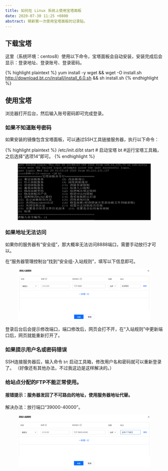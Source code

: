 ```yaml
---
title: 如何在 Linux 系统上使用宝塔面板  
date: 2020-07-30 11:25 +0800
abstract: 萌新第一次使用宝塔面板的记录贴。
---
```


## 下载宝塔

这里（系统环境：centos8）使用以下命令，宝塔面板会自动安装，安装完成后会显示：登录地址、登录账号、登录密码。

{% highlight plaintext %}
yum install -y wget && wget -O install.sh http://download.bt.cn/install/install_6.0.sh && sh install.sh 
{% endhighlight %}

## 使用宝塔

浏览器打开后台，然后输入账号密码即可完成登录。

### 如果不知道账号密码

如果安装的镜像包含宝塔面板，可以通过SSH工具链接服务器，执行以下命令：

{% highlight plaintext %}
/etc/init.d/bt start    # 启动宝塔
bt  #运行宝塔工具箱，之后选择“选项14”即可。
{% endhighlight %}

<figure class="post-body-img-wrap rounded">
    <div class="row">
        <div class="col-12 col-lg-12">
            <img class="w-100 post-body-img" src="/assets/post/2020-07-30-how-to-use-baota-on-linux/bt.PNG" alt="宝塔工具箱">
        </div>
    </div>
</figure>

### 如果地址无法访问

如果你的服务器有“安全组”，那大概率无法访问8888端口，需要手动放行才可以。

在“服务器管理控制台”找到“安全组-入站规则”，填写以下信息即可。

<figure class="post-body-img-wrap rounded">
    <div class="row">
        <div class="col-12 col-lg-12">
            <img class="w-100 post-body-img" src="/assets/post/2020-07-30-how-to-use-baota-on-linux/bt_port.PNG" alt="宝塔端口设置">
        </div>
    </div>
</figure>

登录后台后会提示修改端口，端口修改后，网页会打不开，在“入站规则”中更新端口后，网页就能重新打开了。

### 如果提示用户名或密码错误

SSH连接服务器后，输入命令 `bt` 启动工具箱，修改用户名和密码就可以重新登录了。
（好像还有其他办法，不过我这边是这样解决的。）

### 给站点分配的FTP不能正常使用。

#### 报错提示：服务器发回了不可路由的地址，使用服务器地址代替。

解决办法：放行端口“39000-40000”。

<figure class="post-body-img-wrap rounded">
    <div class="row">
        <div class="col-12 col-lg-12">
            <img class="w-100 post-body-img" src="/assets/post/2020-07-30-how-to-use-baota-on-linux/bt_ftp.PNG" alt="宝塔FTP设置">
        </div>
    </div>
</figure>





